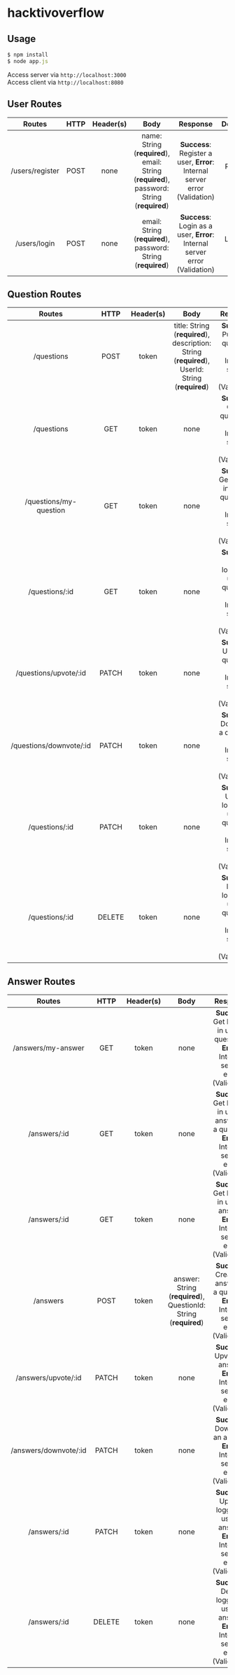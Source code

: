 # hacktivoverflow
## Usage
```javascript
$ npm install
$ node app.js
```
Access server via `http://localhost:3000`<br>
Access client via `http://localhost:8080`

##  User Routes
|Routes|HTTP|Header(s)|Body|Response|Description|
|:--:|:--:|:--:|:--:|:--:|:--:|
|/users/register  |POST  |none|name: String (**required**), email: String (**required**),  password: String (**required**)|**Success**: Register a user, **Error**: Internal server error (Validation)|Register a user|
|/users/login  |POST  |none|email: String (**required**), password: String (**required**) |**Success**: Login as a user, **Error**: Internal server error (Validation)|Login as a user|

## Question Routes
|Routes|HTTP|Header(s)|Body|Response|Description|
|:--:|:--:|:--:|:--:|:--:|:--:|
|/questions  |POST  |token|title: String (**required**), description: String (**required**), UserId: String (**required**) |**Success**: Publish a question, **Error**: Internal server error (Validation)|Publish a question|
|/questions  |GET  |token|none|**Success**: Get all questions, **Error**: Internal server error (Validation)|Get all questions|
|/questions/my-question  |GET  |token|none|**Success**: Get logged in user's questions, **Error**: Internal server error (Validation)|Get logged in user's questions|
|/questions/:id  |GET  |token|none|**Success**: Get a logged in user's question, **Error**: Internal server error (Validation)|Get logged in user's question|
|/questions/upvote/:id  |PATCH  |token|none|**Success**: Upvote a question, **Error**: Internal server error (Validation)|Upvote a question|
|/questions/downvote/:id  |PATCH  |token|none|**Success**: Downvote a question, **Error**: Internal server error (Validation)|Downvote a question|
|/questions/:id  |PATCH  |token|none|**Success**: Update logged in user's question, **Error**: Internal server error (Validation)|Update logged in user's question|
|/questions/:id  |DELETE  |token|none|**Success**: Delete logged in user's question, **Error**: Internal server error (Validation)|Delete logged in user's question|

## Answer Routes
|Routes|HTTP|Header(s)|Body|Response|Description|
|:--:|:--:|:--:|:--:|:--:|:--:|
|/answers/my-answer  |GET  |token|none|**Success**: Get logged in user's questions, **Error**: Internal server error (Validation)|Get logged in user's questions|
|/answers/:id  |GET  |token|none|**Success**: Get logged in user's answer to a question, **Error**: Internal server error (Validation)|Get logged in user's answer to a question|
|/answers/:id  |GET  |token|none|**Success**: Get logged in user's answer, **Error**: Internal server error (Validation)|Get logged in user's answer|
|/answers  |POST  |token|answer: String (**required**), QuestionId: String (**required**)|**Success**: Create an answer to a question, **Error**: Internal server error (Validation)|Create an answer to a question|
|/answers/upvote/:id  |PATCH  |token|none|**Success**: Upvote an answer, **Error**: Internal server error (Validation)|Upvote an answer|
|/answers/downvote/:id  |PATCH  |token|none|**Success**: Downvote an answer, **Error**: Internal server error (Validation)|Downvote an answer|
|/answers/:id  |PATCH  |token|none|**Success**: Update logged in user's answer, **Error**: Internal server error (Validation)|Update logged in user's answer|
|/answers/:id  |DELETE  |token|none|**Success**: Delete logged in user's answer, **Error**: Internal server error (Validation)|Delete logged in user's answer|
